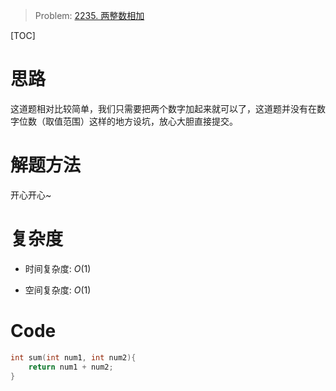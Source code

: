> Problem: [2235. 两整数相加](https://leetcode.cn/problems/add-two-integers/description/)

[TOC]

# 思路
这道题相对比较简单，我们只需要把两个数字加起来就可以了，这道题并没有在数字位数（取值范围）这样的地方设坑，放心大胆直接提交。

# 解题方法
开心开心~

# 复杂度
- 时间复杂度: 
$O(1)$

- 空间复杂度: 
$O(1)$

# Code
```C []
int sum(int num1, int num2){
    return num1 + num2;
}
```
